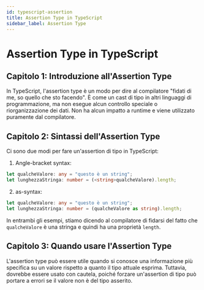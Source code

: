 ```yaml
---
id: typescript-assertion
title: Assertion Type in TypeScript
sidebar_label: Assertion Type
---
```


# Assertion Type in TypeScript

## Capitolo 1: Introduzione all'Assertion Type

In TypeScript, l'assertion type è un modo per dire al compilatore "fidati di me, so quello che sto facendo". È come un cast di tipo in altri linguaggi di programmazione, ma non esegue alcun controllo speciale o riorganizzazione dei dati. Non ha alcun impatto a runtime e viene utilizzato puramente dal compilatore.

## Capitolo 2: Sintassi dell'Assertion Type

Ci sono due modi per fare un'assertion di tipo in TypeScript:

1. Angle-bracket syntax:

```typescript
let qualcheValore: any = "questo è un string";
let lunghezzaStringa: number = (<string>qualcheValore).length;
```

2. as-syntax:

```typescript
let qualcheValore: any = "questo è un string";
let lunghezzaStringa: number = (qualcheValore as string).length;
```

In entrambi gli esempi, stiamo dicendo al compilatore di fidarsi del fatto che `qualcheValore` è una stringa e quindi ha una proprietà `length`.

## Capitolo 3: Quando usare l'Assertion Type

L'assertion type può essere utile quando si conosce una informazione più specifica su un valore rispetto a quanto il tipo attuale esprima. Tuttavia, dovrebbe essere usato con cautela, poiché forzare un'assertion di tipo può portare a errori se il valore non è del tipo asserito.
